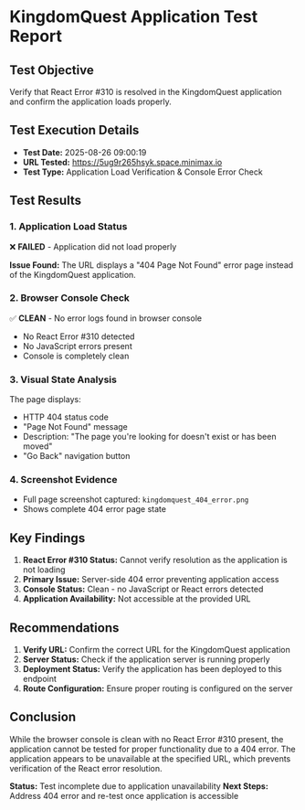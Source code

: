 # KingdomQuest Application Test Report

## Test Objective
Verify that React Error #310 is resolved in the KingdomQuest application and confirm the application loads properly.

## Test Execution Details
- **Test Date:** 2025-08-26 09:00:19
- **URL Tested:** https://5ug9r265hsyk.space.minimax.io
- **Test Type:** Application Load Verification & Console Error Check

## Test Results

### 1. Application Load Status
❌ **FAILED** - Application did not load properly

**Issue Found:** The URL displays a "404 Page Not Found" error page instead of the KingdomQuest application.

### 2. Browser Console Check
✅ **CLEAN** - No error logs found in browser console
- No React Error #310 detected
- No JavaScript errors present
- Console is completely clean

### 3. Visual State Analysis
The page displays:
- HTTP 404 status code
- "Page Not Found" message
- Description: "The page you're looking for doesn't exist or has been moved"
- "Go Back" navigation button

### 4. Screenshot Evidence
- Full page screenshot captured: `kingdomquest_404_error.png`
- Shows complete 404 error page state

## Key Findings

1. **React Error #310 Status:** Cannot verify resolution as the application is not loading
2. **Primary Issue:** Server-side 404 error preventing application access
3. **Console Status:** Clean - no JavaScript or React errors detected
4. **Application Availability:** Not accessible at the provided URL

## Recommendations

1. **Verify URL:** Confirm the correct URL for the KingdomQuest application
2. **Server Status:** Check if the application server is running properly
3. **Deployment Status:** Verify the application has been deployed to this endpoint
4. **Route Configuration:** Ensure proper routing is configured on the server

## Conclusion

While the browser console is clean with no React Error #310 present, the application cannot be tested for proper functionality due to a 404 error. The application appears to be unavailable at the specified URL, which prevents verification of the React error resolution.

**Status:** Test incomplete due to application unavailability
**Next Steps:** Address 404 error and re-test once application is accessible